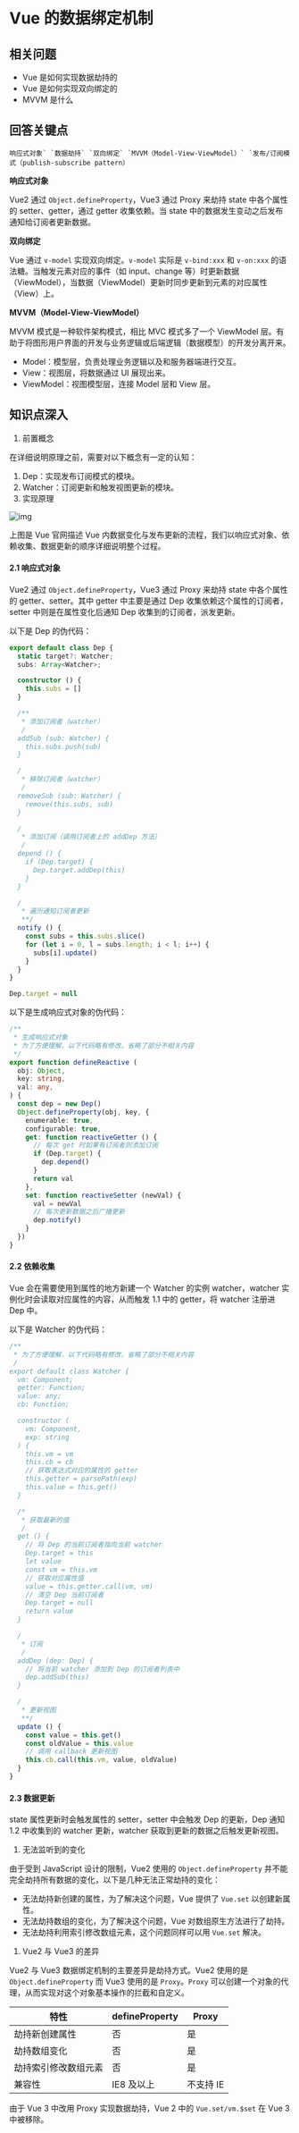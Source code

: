 # Vue 的数据绑定机制

## 相关问题

- Vue 是如何实现数据劫持的
- Vue 是如何实现双向绑定的
- MVVM 是什么

## 回答关键点

```
响应式对象` `数据劫持` `双向绑定` `MVVM（Model-View-ViewModel）` `发布/订阅模式（publish-subscribe pattern）
```

**响应式对象**

Vue2 通过 `Object.defineProperty`，Vue3 通过 Proxy 来劫持 state 中各个属性的 setter、getter，通过 getter 收集依赖。当 state 中的数据发生变动之后发布通知给订阅者更新数据。

**双向绑定**

Vue 通过 `v-model` 实现双向绑定。`v-model` 实际是 `v-bind:xxx` 和 `v-on:xxx` 的语法糖。当触发元素对应的事件（如 input、change 等）时更新数据（ViewModel），当数据（ViewModel）更新时同步更新到元素的对应属性（View）上。

**MVVM（Model-View-ViewModel）**

MVVM 模式是一种软件架构模式，相比 MVC 模式多了一个 ViewModel 层。有助于将图形用户界面的开发与业务逻辑或后端逻辑（数据模型）的开发分离开来。

- Model：模型层，负责处理业务逻辑以及和服务器端进行交互。
- View：视图层，将数据通过 UI 展现出来。
- ViewModel：视图模型层，连接 Model 层和 View 层。

## 知识点深入

1. 前置概念

在详细说明原理之前，需要对以下概念有一定的认知：

1. Dep：实现发布订阅模式的模块。
2. Watcher：订阅更新和触发视图更新的模块。
3. 实现原理

![img](../../../public/data-bind.png)

上图是 Vue 官网描述 Vue 内数据变化与发布更新的流程，我们以响应式对象、依赖收集、数据更新的顺序详细说明整个过程。

#### 2.1 响应式对象

Vue2 通过 `Object.defineProperty`，Vue3 通过 Proxy 来劫持 state 中各个属性的 getter、setter。其中 getter 中主要是通过 Dep 收集依赖这个属性的订阅者，setter 中则是在属性变化后通知 Dep 收集到的订阅者，派发更新。

以下是 Dep 的伪代码：

```TypeScript
export default class Dep {
  static target?: Watcher;
  subs: Array<Watcher>;

  constructor () {
    this.subs = []
  }

  /**
   * 添加订阅者（watcher）
   /
  addSub (sub: Watcher) {
    this.subs.push(sub)
  }

  /
   * 移除订阅者（watcher）
   /
  removeSub (sub: Watcher) {
    remove(this.subs, sub)
  }

  /
   * 添加订阅（调用订阅者上的 addDep 方法）
   /
  depend () {
    if (Dep.target) {
      Dep.target.addDep(this)
    }
  }

  /
   * 遍历通知订阅者更新
   **/
  notify () {
    const subs = this.subs.slice()
    for (let i = 0, l = subs.length; i < l; i++) {
      subs[i].update()
    }
  }
}

Dep.target = null
```

以下是生成响应式对象的伪代码：

```TypeScript
/**
 * 生成响应式对象
 * 为了方便理解，以下代码略有修改，省略了部分不相关内容
 */
export function defineReactive (
  obj: Object,
  key: string,
  val: any,
) {
  const dep = new Dep()
  Object.defineProperty(obj, key, {
    enumerable: true,
    configurable: true,
    get: function reactiveGetter () {
      // 每次 get 时如果有订阅者则添加订阅
      if (Dep.target) {
        dep.depend()
      }
      return val
    },
    set: function reactiveSetter (newVal) {
      val = newVal
      // 每次更新数据之后广播更新
      dep.notify()
    }
  })
}
```

#### 2.2 依赖收集

Vue 会在需要使用到属性的地方新建一个 Watcher 的实例 watcher，watcher 实例化时会读取对应属性的内容，从而触发 1.1 中的 getter，将 watcher 注册进 Dep 中。

以下是 Watcher 的伪代码：

```TypeScript
/**
 * 为了方便理解，以下代码略有修改，省略了部分不相关内容
 /
export default class Watcher {
  vm: Component;
  getter: Function;
  value: any;
  cb: Function;

  constructor (
    vm: Component,
    exp: string
  ) {
    this.vm = vm
    this.cb = cb
    // 获取表达式对应的属性的 getter
    this.getter = parsePath(exp)
    this.value = this.get()
  }

  /*
   * 获取最新的值
   /
  get () {
    // 将 Dep 的当前订阅者指向当前 watcher
    Dep.target = this
    let value
    const vm = this.vm
    // 获取对应属性值
    value = this.getter.call(vm, vm)
    // 清空 Dep 当前订阅者
    Dep.target = null
    return value
  }

  /
   * 订阅
   /
  addDep (dep: Dep) {
    // 将当前 watcher 添加到 Dep 的订阅者列表中
    dep.addSub(this)
  }

  /
   * 更新视图
   **/
  update () {
    const value = this.get()
    const oldValue = this.value
    // 调用 callback 更新视图
    this.cb.call(this.vm, value, oldValue)
  }
}
```

#### 2.3 数据更新

state 属性更新时会触发属性的 setter，setter 中会触发 Dep 的更新，Dep 通知 1.2 中收集到的 watcher 更新，watcher 获取到更新的数据之后触发更新视图。

1. 无法监听到的变化

由于受到 JavaScript 设计的限制，Vue2 使用的 `Object.defineProperty` 并不能完全劫持所有数据的变化，以下是几种无法正常劫持的变化：

- 无法劫持新创建的属性，为了解决这个问题，Vue 提供了 `Vue.set` 以创建新属性。
- 无法劫持数组的变化，为了解决这个问题，Vue 对数组原生方法进行了劫持。
- 无法劫持利用索引修改数组元素，这个问题同样可以用 `Vue.set` 解决。

1. Vue2 与 Vue3 的差异

Vue2 与 Vue3 数据绑定机制的主要差异是劫持方式。Vue2 使用的是 `Object.defineProperty` 而 Vue3 使用的是 `Proxy`。`Proxy` 可以创建一个对象的代理，从而实现对这个对象基本操作的拦截和自定义。

| 特性                 | defineProperty | Proxy     |
| -------------------- | -------------- | --------- |
| 劫持新创建属性       | 否             | 是        |
| 劫持数组变化         | 否             | 是        |
| 劫持索引修改数组元素 | 否             | 是        |
| 兼容性               | IE8 及以上     | 不支持 IE |

由于 Vue 3 中改用 Proxy 实现数据劫持，Vue 2 中的 `Vue.set/vm.$set` 在 Vue 3 中被移除。
